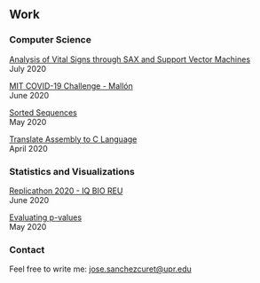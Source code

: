 ## Work

### Computer Science

[Analysis of Vital Signs through SAX and Support Vector Machines](./vs_sax_svm)<br />
July 2020

[MIT COVID-19 Challenge - Mallón](./mallon)<br />
June 2020

[Sorted Sequences](./sorted_sequences)<br />
May 2020

[Translate Assembly to C Language](./assembly_c.html)<br />
April 2020

[<hr style="height:0.5px;border-width:0;color:gray;background-color:gray">]:#

### Statistics and Visualizations
[Replicathon 2020 - IQ BIO REU](./replicathon_2020)<br />
June 2020

[Evaluating p-values](./pvals_eval)<br />
May 2020

### Contact

Feel free to write me: <a href="mailto:jose.sanchezcuret@upr.edu">jose.sanchezcuret@upr.edu</a>
